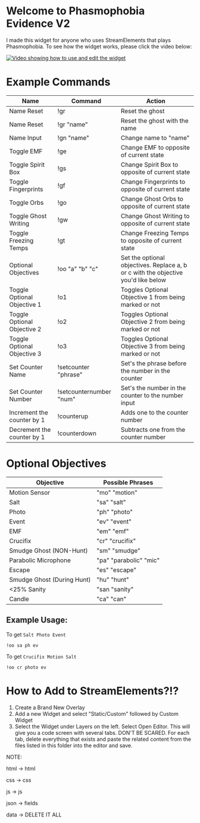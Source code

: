# Welcome to Phasmophobia Evidence V2

I made this widget for anyone who uses StreamElements that plays Phasmophobia. To see how the widget works, please click the video below:

[![Video showing how to use and edit the widget](http://img.youtube.com/vi/OIZgBi3ZI9s/0.jpg)](https://youtu.be/OIZgBi3ZI9s)

# Example Commands

| Name | Command | Action |
|--|--|--|
| Name Reset | !gr | Reset the ghost |
| Name Reset| !gr "name" | Reset the ghost with the name |
| Name Input | !gn "name" | Change name to "name" |
| Toggle EMF | !ge | Change EMF to opposite of current state |
| Toggle Spirit Box | !gs | Change Spirit Box to opposite of current state |
| Toggle Fingerprints | !gf | Change Fingerprints to opposite of current state |
| Toggle Orbs | !go | Change Ghost Orbs to opposite of current state |
| Toggle Ghost Writing | !gw | Change Ghost Writing to opposite of current state |
| Toggle Freezing Temps | !gt | Change Freezing Temps to opposite of current state |
| Optional Objectives | !oo "a" "b" "c" | Set the optional objectives. Replace a, b or c with the objective you'd like below |
| Toggle Optional Objective 1 | !o1 | Toggles Optional Objective 1 from being marked or not |
| Toggle Optional Objective 2 | !o2 | Toggles Optional Objective 2 from being marked or not |
| Toggle Optional Objective 3 | !o3 | Toggles Optional Objective 3 from being marked or not |
| Set Counter Name | !setcounter "phrase" | Set's the phrase before the number in the counter |
| Set Counter Number | !setcounternumber "num" | Set's the number in the counter to the number input |
| Increment the counter by 1 | !counterup | Adds one to the counter number |
| Decrement the counter by 1 | !counterdown | Subtracts one from the counter number |

# Optional Objectives

| Objective | Possible Phrases |
|--|--|
| Motion Sensor | "mo" "motion" |
| Salt | "sa" "salt" |
| Photo | "ph" "photo" |
| Event | "ev" "event" |
| EMF | "em" "emf" |
| Crucifix | "cr" "crucifix" |
| Smudge Ghost (NON-Hunt) | "sm" "smudge" |
| Parabolic Microphone | "pa" "parabolic" "mic" |
| Escape | "es" "escape" |
| Smudge Ghost (During Hunt) | "hu" "hunt" |
| <25% Sanity | "san "sanity" |
| Candle | "ca" "can" |

## Example Usage:

To get `Salt Photo Event`

    !oo sa ph ev

To get `Crucifix Motion Salt`

    !oo cr photo ev


# How to Add to StreamElements?!?

1. Create a Brand New Overlay
2. Add a new Widget and select "Static/Custom" followed by Custom Widget
3. Select the Widget under Layers on the left. Select Open Editor. This will give you a code screen with several tabs. DON'T BE SCARED. For each tab, delete everything that exists and paste the related content from the files listed in this folder into the editor and save.

NOTE: 

html -> html

css -> css

js -> js

json -> fields

data -> DELETE IT ALL
